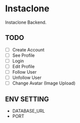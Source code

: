 # Instaclone

Instaclone Backend.

## TODO

- [ ] Create Account
- [ ] See Profile
- [ ] Login
- [ ] Edit Profile
- [ ] Follow User
- [ ] Unfollow User
- [ ] Change Avatar (Image Upload)

## ENV SETTING

- DATABASE_URL
- PORT
